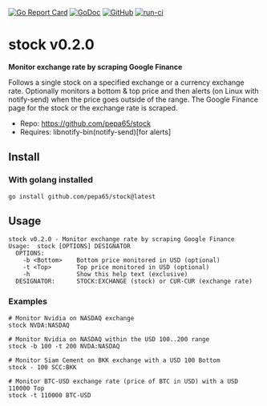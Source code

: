 [![Go Report Card](https://goreportcard.com/badge/github.com/pepa65/stock)](https://goreportcard.com/report/github.com/pepa65/stock)
[![GoDoc](https://godoc.org/github.com/pepa65/stock?status.svg)](https://godoc.org/github.com/pepa65/stock)
[![GitHub](https://img.shields.io/github/license/pepa65/stock.svg)](LICENSE)
[![run-ci](https://github.com/pepa65/stock/actions/workflows/ci.yml/badge.svg)](https://github.com/pepa65/stock/actions/workflows/ci.yml) 

# stock v0.2.0
**Monitor exchange rate by scraping Google Finance**

Follows a single stock on a specified exchange or a currency exchange rate.
Optionally monitors a bottom & top price and then alerts
(on Linux with notify-send) when the price goes outside of the range.
The Google Finance page for the stock or the exchange rate is scraped.

* Repo: <https://github.com/pepa65/stock>
* Requires: libnotify-bin(notify-send)[for alerts]

## Install
### With golang installed
`go install github.com/pepa65/stock@latest`

## Usage
```
stock v0.2.0 - Monitor exchange rate by scraping Google Finance
Usage:  stock [OPTIONS] DESIGNATOR
  OPTIONS:
    -b <Bottom>    Bottom price monitored in USD (optional)
    -t <Top>       Top price monitored in USD (optional)
    -h             Show this help text (exclusive)
  DESIGNATOR:      STOCK:EXCHANGE (stock) or CUR-CUR (exchange rate)
```

### Examples
```
# Monitor Nvidia on NASDAQ exchange
stock NVDA:NASDAQ

# Monitor Nvidia on NASDAQ within the USD 100..200 range
stock -b 100 -t 200 NVDA:NASDAQ

# Monitor Siam Cement on BKK exchange with a USD 100 Bottom
stock - 100 SCC:BKK

# Monitor BTC-USD exchange rate (price of BTC in USD) with a USD 110000 Top
stock -t 110000 BTC-USD
```
